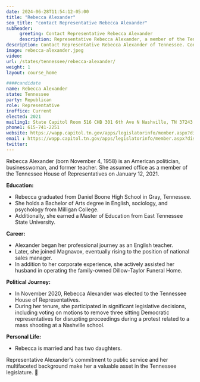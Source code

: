 ```yaml
---
date: 2024-06-28T11:54:12-05:00
title: "Rebecca Alexander"
seo_title: "contact Representative Rebecca Alexander"
subheader:
     greeting: Contact Representative Rebecca Alexander
     description: Representative Rebecca Alexander, a member of the Tennessee House of Representatives from the 7th district. Rebecca Alexander is an American politician, businesswoman, and former teacher. She assumed office as a member of the Tennessee House of Representatives on January 12, 2021.
description: Contact Representative Rebecca Alexander of Tennessee. Contact information for Rebecca Alexander includes email address, phone number, and mailing address.
image: rebecca-alexander.jpeg
video:
url: /states/tennessee/rebecca-alexander/
weight: 1
layout: course_home

####candidate
name: Rebecca Alexander
state: Tennessee
party: Republican
role: Representative
inoffice: Current
elected: 2021
mailing1: State Capitol Room 516 CHB 301 6th Ave N Nashville, TN 37243
phone1: 615-741-2251
website: https://wapp.capitol.tn.gov/apps/legislatorinfo/member.aspx?district=H7/
email : https://wapp.capitol.tn.gov/apps/legislatorinfo/member.aspx?district=H7/
twitter: 
---
```

Rebecca Alexander (born November 4, 1958) is an American politician, businesswoman, and former teacher. She assumed office as a member of the Tennessee House of Representatives on January 12, 2021.

**Education:**
- Rebecca graduated from Daniel Boone High School in Gray, Tennessee.
- She holds a Bachelor of Arts degree in English, sociology, and psychology from Milligan College.
- Additionally, she earned a Master of Education from East Tennessee State University.

**Career:**
- Alexander began her professional journey as an English teacher.
- Later, she joined Magnavox, eventually rising to the position of national sales manager.
- In addition to her corporate experience, she actively assisted her husband in operating the family-owned Dillow-Taylor Funeral Home.

**Political Journey:**
- In November 2020, Rebecca Alexander was elected to the Tennessee House of Representatives.
- During her tenure, she participated in significant legislative decisions, including voting on motions to remove three sitting Democratic representatives for disrupting proceedings during a protest related to a mass shooting at a Nashville school.

**Personal Life:**
- Rebecca is married and has two daughters.

Representative Alexander's commitment to public service and her multifaceted background make her a valuable asset in the Tennessee legislature. 🌟

